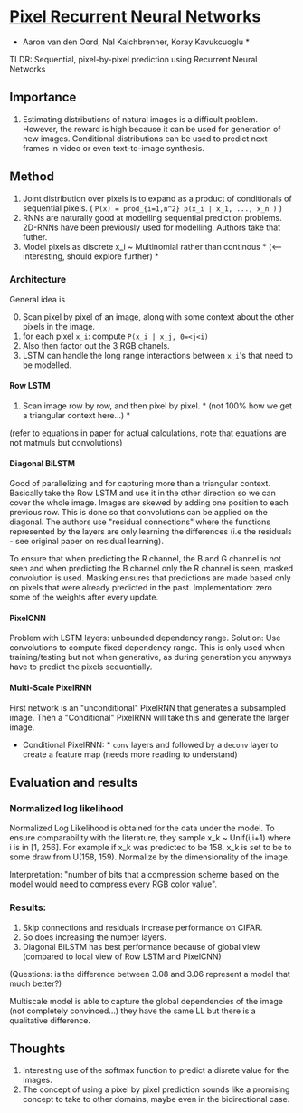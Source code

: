 # [Pixel Recurrent Neural Networks](https://arxiv.org/abs/1601.06759)
* Aaron van den Oord, Nal Kalchbrenner, Koray Kavukcuoglu *


TLDR: Sequential, pixel-by-pixel prediction using Recurrent Neural Networks

## Importance

1. Estimating distributions of natural images is a difficult problem. However, the reward is high because it can be used for generation of new images. Conditional distributions can be used to predict next frames in video or even text-to-image synthesis.


## Method

1. Joint distribution over pixels is to expand as a product of conditionals of sequential pixels. ( `P(x) = prod_{i=1,n^2} p(x_i | x_1, ..., x_n )` )
2. RNNs are naturally good at modelling sequential prediction problems. 2D-RNNs have been previously used for modelling. Authors take that futher.
3. Model pixels as discrete x_i ~ Multinomial rather than continous * (<-- interesting, should explore further) *



### Architecture

General idea is

0. Scan pixel by pixel of an image, along with some context about the other pixels in the image.
1. for each pixel `x_i`: compute `P(x_i | x_j, 0=<j<i)`
2. Also then factor out the 3 RGB chanels.
3. LSTM can handle the long range interactions between `x_i`'s that need to be modelled.

#### Row LSTM

1. Scan image row by row, and then pixel by pixel. * (not 100% how we get a triangular context here...) *

(refer to equations in paper for actual calculations, note that equations are not matmuls but convolutions)

#### Diagonal BiLSTM

Good of parallelizing and for capturing more than a triangular context. Basically take the Row LSTM and use it in the other direction so we can cover the whole image. Images are skewed by adding one position to each previous row. This is done so that convolutions can be applied on the diagonal. The authors use "residual connections" where the functions represented by the layers are only learning the differences (i.e the residuals - see original paper on residual learning).

To ensure that when predicting the R channel, the B and G channel is not seen and when predicting the B channel only the R channel is seen, masked convolution is used. Masking ensures that predictions are made based only on pixels that were already predicted in the past. Implementation: zero some of the weights after every update.

#### PixelCNN

Problem with LSTM layers: unbounded dependency range.
Solution: Use convolutions to compute fixed dependency range.
This is only used when training/testing but not when generative, as during generation you anyways have to predict the pixels sequentially. 

#### Multi-Scale PixelRNN

First network is an "unconditional" PixelRNN that generates a subsampled image. Then a "Conditional" PixelRNN will take this and generate the larger image. 

* Conditional PixelRNN: * `conv` layers and followed by a `deconv` layer to create a feature map (needs more reading to understand)

## Evaluation and results

### Normalized log likelihood

Normalized Log Likelihood is obtained for the data under the model. To ensure comparability with the literature, they sample x_k ~ Unif(i,i+1) where i is in [1, 256]. For example if x_k was predicted to be 158, x_k is set to be to some draw from U(158, 159). Normalize by the dimensionality of the image. 


Interpretation: "number of bits that a compression scheme based on the model would need to compress every RGB color value".

### Results:

1. Skip connections and residuals increase performance on CIFAR.
2. So does increasing the number layers. 
3. Diagonal BiLSTM has best performance because of global view (compared to local view of Row LSTM and PixelCNN)

(Questions: is the difference between 3.08 and 3.06 represent a model that much better?)

Multiscale model is able to capture the global dependencies of the image (not completely convinced...) they have the same LL but there is a qualitative difference.

## Thoughts

1. Interesting use of the softmax function to predict a disrete value for the images. 
2. The concept of using a pixel by pixel prediction sounds like a promising concept to take to other domains, maybe even in the bidirectional case.

